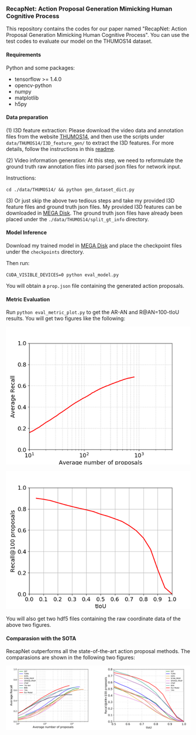 ### RecapNet: Action Proposal Generation Mimicking Human Cognitive Process

This repository contains the codes for our paper named "RecapNet: Action Proposal Generation Mimicking Human Cognitive Process". You can use the test codes to evaluate our model on the THUMOS14 dataset.

#### Requirements

Python and some packages:

- tensorflow >= 1.4.0
- opencv-python
- numpy
- matplotlib
- h5py

#### Data preparation

(1) I3D feature extraction: Please download the video data and annotation files from the website [THUMOS14](http://crcv.ucf.edu/THUMOS14/download.html), and then use the scripts under `data/THUMOS14/I3D_feature_gen/` to extract the I3D features. For more details, follow the instructions in this [readme](./data/THUMOS14/I3D_feature_gen/readme.md).

(2) Video information generation: At this step, we need to reformulate the ground truth raw annotation files into parsed json files for network input. 

Instructions:

`cd ./data/THUMOS14/ && python gen_dataset_dict.py`

(3) Or just skip the above two tedious steps and take my provided I3D feature files and ground truth json files. My provided I3D features can be downloaded in [MEGA Disk](https://mega.nz/#F!SJc2hCRa!tru3N2ZGpuz9YtybIO4bqQ). The ground truth json files have already been placed under the `./data/THUMOS14/split_gt_info` directory.

#### Model Inference

Download my trained model in [MEGA Disk](https://mega.nz/#F!SJc2hCRa!tru3N2ZGpuz9YtybIO4bqQ) and place the checkpoint files under the `checkpoints` directory. 

Then run:

`CUDA_VISIBLE_DEVICES=0 python eval_model.py`

You will obtain a `prop.json` file containing the generated action proposals.

#### Metric Evaluation

Run `python eval_metric_plot.py` to get the AR-AN and R@AN=100-tIoU results. You will get two figures like the following:

![](images/ar_an.png)

![](images/an_tiou.png)

You will also get two hdf5 files containing the raw coordinate data of the above two figures.

#### Comparasion with the SOTA

RecapNet outperforms all the state-of-the-art action proposal methods. The comparasions are shown in the following two figures:

![](images/comp.png)





